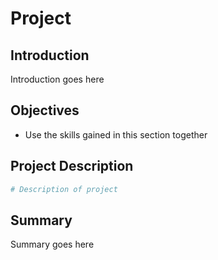 
# Project

## Introduction
Introduction goes here

## Objectives
* Use the skills gained in this section together

## Project Description


```python
# Description of project
```

## Summary
Summary goes here
